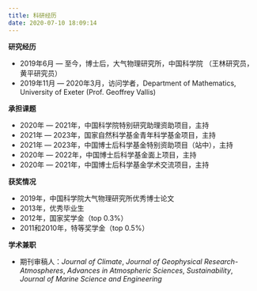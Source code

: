 ```yaml
---
title: 科研经历
date: 2020-07-10 18:09:14
---
```


**研究经历**
- 2019年6月 — 至今，博士后，大气物理研究所，中国科学院 （王林研究员，黄平研究员）
- 2019年11月 — 2020年3月，访问学者，Department of Mathematics, University of Exeter (Prof. Geoffrey Vallis)

**承担课题**
- 2020年 — 2021年，中国科学院特别研究助理资助项目，主持
- 2021年 — 2023年，国家自然科学基金青年科学基金项目，主持
- 2021年 — 2023年，中国博士后科学基金特别资助项目（站中），主持
- 2020年 — 2022年，中国博士后科学基金面上项目，主持
- 2020年 — 2021年，中国博士后科学基金学术交流项目，主持

**获奖情况**
- 2019年，中国科学院大气物理研究所优秀博士论文
- 2013年，优秀毕业生
- 2012年，国家奖学金（top 0.3%）
- 2011和2010年，特等奖学金（top 0.5%）

**学术兼职**
- 期刊审稿人：*Journal of Climate*, *Journal of Geophysical Research-Atmospheres*, *Advances in Atmospheric Sciences*, *Sustainability*, *Journal of Marine Science and Engineering*
